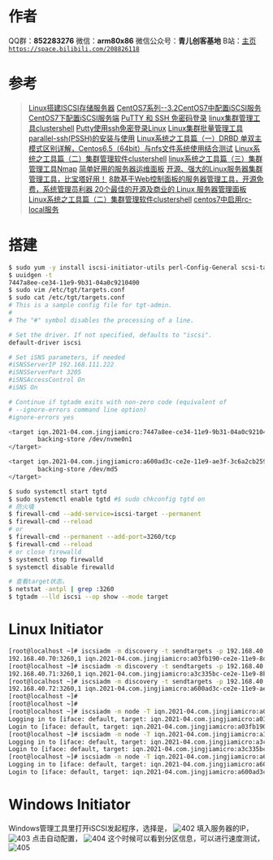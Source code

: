 ﻿# 作者
QQ群：**852283276**
微信：**arm80x86**
微信公众号：**青儿创客基地**
B站：[主页 `https://space.bilibili.com/208826118`](https://space.bilibili.com/208826118)

# 参考
> [Linux搭建ISCSI存储服务器](https://zhuanlan.zhihu.com/p/39362930)
> [CentOS7系列--3.2CentOS7中配置iSCSI服务](https://www.cnblogs.com/gispathfinder/p/8833488.html)
> [CentOS7下配置iSCSI服务端](https://blog.csdn.net/cl403007095/article/details/88073823)
> [PuTTY 和 SSH 免密码登录](https://blog.csdn.net/chentaichi6002/article/details/100920753)
> [linux集群管理工具clustershell](https://www.cnblogs.com/wangchengshi/p/11165246.html)
> [Putty使用ssh免密登录Linux](https://blog.csdn.net/zhaoxixc/article/details/82314957)
> [Linux集群批量管理工具parallel-ssh(PSSH)的安装与使用](https://www.linuxidc.com/Linux/2013-08/88547.htm)
> [Linux系统之工具篇（一）DRBD 单双主模式区别详解，Centos6.5（64bit）与nfs文件系统使用结合测试](https://www.cnblogs.com/dantezhao/p/5365211.html)
> [Linux系统之工具篇（二）集群管理软件clustershell](https://www.cnblogs.com/dantezhao/p/5365206.html)
> [linux系统之工具篇（三）集群管理工具Nmap](https://www.cnblogs.com/dantezhao/p/5365205.html)
> [简单好用的服务器运维面板](https://www.bt.cn/)
> [开源、强大的Linux服务器集群管理工具，比宝塔好用！](https://blog.csdn.net/yjh1271845364/article/details/105833719/)
> [8款基于Web控制面板的服务器管理工具，开源免费，系统管理员利器 ](https://www.sohu.com/a/391085213_100159565)
> [20个最佳的开源及商业的 Linux 服务器管理面板](https://www.open-open.com/news/view/118af3b)
> [Linux系统之工具篇（二）集群管理软件clustershell](https://blog.csdn.net/weixin_30273763/article/details/97421664)
> [centos7中启用rc-local服务](https://blog.csdn.net/x356982611/article/details/90414752)

# 搭建
```bash
$ sudo yum -y install iscsi-initiator-utils perl-Config-General scsi-target-utils
$ uuidgen -t
7447a8ee-ce34-11e9-9b31-04a0c9210400
$ sudo vim /etc/tgt/targets.conf
$ sudo cat /etc/tgt/targets.conf
# This is a sample config file for tgt-admin.
#
# The "#" symbol disables the processing of a line.

# Set the driver. If not specified, defaults to "iscsi".
default-driver iscsi

# Set iSNS parameters, if needed
#iSNSServerIP 192.168.111.222
#iSNSServerPort 3205
#iSNSAccessControl On
#iSNS On

# Continue if tgtadm exits with non-zero code (equivalent of
# --ignore-errors command line option)
#ignore-errors yes

<target iqn.2021-04.com.jingjiamicro:7447a8ee-ce34-11e9-9b31-04a0c9210400>
        backing-store /dev/nvme0n1
</target>

<target iqn.2021-04.com.jingjiamicro:a600ad3c-ce2e-11e9-ae3f-3c6a2cb259c4>
        backing-store /dev/md5
</target>

$ sudo systemctl start tgtd
$ sudo systemctl enable tgtd #$ sudo chkconfig tgtd on
# 防火墙
$ firewall-cmd --add-service=iscsi-target --permanent
$ firewall-cmd --reload
# or
$ firewall-cmd --permanent --add-port=3260/tcp
$ firewall-cmd --reload
# or close firewalld
$ systemctl stop firewalld
$ systemctl disable firewalld

# 查看target状态，
$ netstat -antpl | grep :3260
$ tgtadm --lld iscsi --op show --mode target
```

# Linux Initiator

```bash
[root@localhost ~]# iscsiadm -m discovery -t sendtargets -p 192.168.40.70:3260
192.168.40.70:3260,1 iqn.2021-04.com.jingjiamicro:a03fb190-ce2e-11e9-8d84-3c6a2cb26142
[root@localhost ~]# iscsiadm -m discovery -t sendtargets -p 192.168.40.71:3260
192.168.40.71:3260,1 iqn.2021-04.com.jingjiamicro:a3c335bc-ce2e-11e9-8b0f-3c6a2cb23b26
[root@localhost ~]# iscsiadm -m discovery -t sendtargets -p 192.168.40.72:3260
192.168.40.72:3260,1 iqn.2021-04.com.jingjiamicro:a600ad3c-ce2e-11e9-ae3f-3c6a2cb259c4
[root@localhost ~]# 
[root@localhost ~]# 
[root@localhost ~]# iscsiadm -m node -T iqn.2021-04.com.jingjiamicro:a03fb190-ce2e-11e9-8d84-3c6a2cb26142 --login
Logging in to [iface: default, target: iqn.2021-04.com.jingjiamicro:a03fb190-ce2e-11e9-8d84-3c6a2cb26142, portal: 192.168.40.70,3260]
Login to [iface: default, target: iqn.2021-04.com.jingjiamicro:a03fb190-ce2e-11e9-8d84-3c6a2cb26142, portal: 192.168.40.70,3260] successful.
[root@localhost ~]# iscsiadm -m node -T iqn.2021-04.com.jingjiamicro:a3c335bc-ce2e-11e9-8b0f-3c6a2cb23b26 --login
Logging in to [iface: default, target: iqn.2021-04.com.jingjiamicro:a3c335bc-ce2e-11e9-8b0f-3c6a2cb23b26, portal: 192.168.40.71,3260]
Login to [iface: default, target: iqn.2021-04.com.jingjiamicro:a3c335bc-ce2e-11e9-8b0f-3c6a2cb23b26, portal: 192.168.40.71,3260] successful.
[root@localhost ~]# iscsiadm -m node -T iqn.2021-04.com.jingjiamicro:a600ad3c-ce2e-11e9-ae3f-3c6a2cb259c4 --login
Logging in to [iface: default, target: iqn.2021-04.com.jingjiamicro:a600ad3c-ce2e-11e9-ae3f-3c6a2cb259c4, portal: 192.168.40.72,3260]
Login to [iface: default, target: iqn.2021-04.com.jingjiamicro:a600ad3c-ce2e-11e9-ae3f-3c6a2cb259c4, portal: 192.168.40.72,3260] successful.
```

# Windows Initiator
Windows管理工具里打开iSCSI发起程序，选择是，
![402](https://img-blog.csdnimg.cn/20210426163818631.PNG)
填入服务器的IP，
![403](https://img-blog.csdnimg.cn/20210426164054525.PNG?x-oss-process=image/watermark,type_ZmFuZ3poZW5naGVpdGk,shadow_10,text_aHR0cHM6Ly9ibG9nLmNzZG4ubmV0L1podV9aaHVfMjAwOQ==,size_16,color_FFFFFF,t_70)
点击自动配置，
![404](https://img-blog.csdnimg.cn/20210426164117136.PNG?x-oss-process=image/watermark,type_ZmFuZ3poZW5naGVpdGk,shadow_10,text_aHR0cHM6Ly9ibG9nLmNzZG4ubmV0L1podV9aaHVfMjAwOQ==,size_16,color_FFFFFF,t_70)
这个时候可以看到分区信息，可以进行速度测试，
![405](https://img-blog.csdnimg.cn/2021042616413378.PNG?x-oss-process=image/watermark,type_ZmFuZ3poZW5naGVpdGk,shadow_10,text_aHR0cHM6Ly9ibG9nLmNzZG4ubmV0L1podV9aaHVfMjAwOQ==,size_16,color_FFFFFF,t_70)




